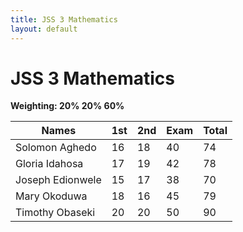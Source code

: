 ```yaml
---
title: JSS 3 Mathematics
layout: default
---
```


# JSS 3 Mathematics  
**Weighting: 20% 20% 60%**

| Names                          | 1st | 2nd | Exam | Total |
|--------------------------------|-----|-----|------|-------|
| Solomon Aghedo                 | 16  | 18  | 40   | 74    |
| Gloria Idahosa                 | 17  | 19  | 42   | 78    |
| Joseph Edionwele               | 15  | 17  | 38   | 70    |
| Mary Okoduwa                   | 18  | 16  | 45   | 79    |
| Timothy Obaseki                | 20  | 20  | 50   | 90    |
